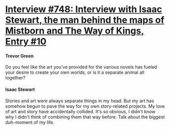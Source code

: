 # [Interview #748: Interview with Isaac Stewart, the man behind the maps of Mistborn and The Way of Kings, Entry #10](https://www.theoryland.com/intvmain.php?i=748#10)

#### Trevor Green

Do you feel like the art you've provided for the various novels has fueled your desire to create your own worlds, or is it a separate animal all together?

#### Isaac Stewart

Stories and art were always separate things in my head. But my art has somehow begun to pave the way for my own story-related projects. My love of art and story have accidentally collided. It's so obvious, I didn't know why I didn't think of combining them that way before. Talk about the biggest duh-moment of my life.

